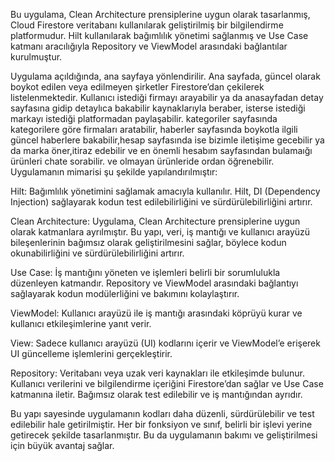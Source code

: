 Bu uygulama, Clean Architecture prensiplerine uygun olarak tasarlanmış,  Cloud Firestore veritabanı kullanılarak geliştirilmiş bir bilgilendirme platformudur. Hilt kullanılarak bağımlılık yönetimi sağlanmış ve Use Case katmanı aracılığıyla Repository ve ViewModel arasındaki bağlantılar kurulmuştur.

Uygulama açıldığında, ana sayfaya yönlendirilir. Ana sayfada, güncel olarak boykot edilen veya edilmeyen şirketler Firestore’dan çekilerek listelenmektedir. Kullanıcı istediği firmayı arayabilir  ya da anasayfadan detay sayfasına gidip detaylıca bakabilir kaynaklarıyla beraber,
isterse  istediği markayı istediği platformadan paylaşabilir. kategoriler sayfasında kategorilere göre firmaları aratabilir, haberler sayfasında boykotla ilgili güncel haberlere bakabilir,hesap sayfasında ise bizimle iletişime gecebilir ya da
marka öner,itiraz edebilir ve en önemli hesabım sayfasından bulamaığı ürünleri chate sorabilir. ve olmayan ürünleride ordan öğrenebilir.
Uygulamanın mimarisi şu şekilde yapılandırılmıştır:

Hilt: Bağımlılık yönetimini sağlamak amacıyla kullanılır. Hilt, DI (Dependency Injection) sağlayarak kodun test edilebilirliğini ve sürdürülebilirliğini artırır.

Clean Architecture: Uygulama, Clean Architecture prensiplerine uygun olarak katmanlara ayrılmıştır. Bu yapı, veri, iş mantığı ve kullanıcı arayüzü bileşenlerinin bağımsız olarak geliştirilmesini sağlar, böylece kodun okunabilirliğini ve sürdürülebilirliğini artırır.

Use Case: İş mantığını yöneten ve işlemleri belirli bir sorumlulukla düzenleyen katmandır. Repository ve ViewModel arasındaki bağlantıyı sağlayarak kodun modülerliğini ve bakımını kolaylaştırır.

ViewModel: Kullanıcı arayüzü ile iş mantığı arasındaki köprüyü kurar ve kullanıcı etkileşimlerine yanıt verir.

View: Sadece kullanıcı arayüzü (UI) kodlarını içerir ve ViewModel’e erişerek UI güncelleme işlemlerini gerçekleştirir.

Repository: Veritabanı veya uzak veri kaynakları ile etkileşimde bulunur. Kullanıcı verilerini ve bilgilendirme içeriğini Firestore’dan sağlar ve Use Case katmanına iletir. Bağımsız olarak test edilebilir ve iş mantığından ayrıdır.

Bu yapı sayesinde uygulamanın kodları daha düzenli, sürdürülebilir ve test edilebilir hale getirilmiştir. Her bir fonksiyon ve sınıf, belirli bir işlevi yerine getirecek şekilde tasarlanmıştır. Bu da uygulamanın bakımı ve geliştirilmesi için büyük avantaj sağlar.


